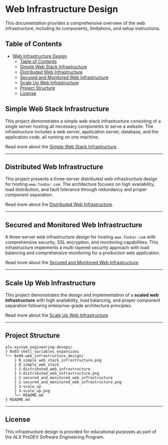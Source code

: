 # Web Infrastructure Design

This documentation provides a comprehensive overview of the web infrastructure, including its
components, limitations, and setup instructions.

## Table of Contents

- [Web Infrastructure Design](#web-infrastructure-design)
  - [Table of Contents](#table-of-contents)
  - [Simple Web Stack Infrastructure](#simple-web-stack-infrastructure)
  - [Distributed Web Infrastructure](#distributed-web-infrastructure)
  - [Secured and Monitored Web Infrastructure](#secured-and-monitored-web-infrastructure)
  - [Scale Up Web Infrastructure](#scale-up-web-infrastructure)
  - [Project Structure](#project-structure)
  - [License](#license)

## Simple Web Stack Infrastructure

This project demonstrates a simple web stack infrastructure consisting of a single server hosting all
necessary components to serve a website. The infrastructure includes a web server, application server,
database, and the application code, all running on one machine.

Read more about the [Simple Web Stack Infrastructure](./0-simple_web_stack).

---

## Distributed Web Infrastructure

This project presents a three-server distributed web infrastructure design for hosting `www.foobar.com`.
The architecture focuses on high availability, load distribution, and fault tolerance through redundancy
and proper component separation.

Read more about the [Distributed Web Infrastructure](./1-distributed_web_infrastructure).

---

## Secured and Monitored Web Infrastructure

A three-server web infrastructure design for hosting `www.foobar.com` with comprehensive security, SSL encryption, and monitoring capabilities. This infrastructure implements a multi-layered security approach with load balancing and comprehensive monitoring for a production web application.

Read more about the [Secured and Monitored Web Infrastructure](./2-secured_and_monitored_web_infrastructure).

---

## Scale Up Web Infrastructure

This project demonstrates the design and implementation of a **scaled web infrastructure** with high availability, load balancing, and proper component separation following enterprise-grade architecture principles.

Read more about the [Scale Up Web Infrastructure](./3-scale_up).

---

## Project Structure

```text
alx-system_engineering-devops/
├ 0x03-shell_variables_expansions
└── 0x09-web_infrastructure_design/         
    ├ 0_simple_web_stack_infrastructure.png
    ├ 0_simple_web_stack
    ├ 1-distributed_web_infrastructure
    ├ 1-distributed_web_infrastructure.png  
    ├ 2-secured_and_monitored_web_infrastructure
    ├ 2-secured_and_monitored_web_infrastructure.png
    ├ 3-scale_up
    ├ 3-scale_up.png
    └── README.md
├ README.md
```

---

## License

This infrastructure design is provided for educational purposes as part of the ALX ProDEV Software
Engineering Program.
